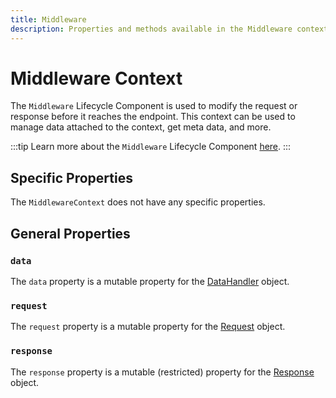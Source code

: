 ```yaml
---
title: Middleware
description: Properties and methods available in the Middleware context
---
```


# Middleware Context

The `Middleware` Lifecycle Component is used to modify the request or response before it reaches the endpoint. This context can be used to manage data attached to the context, get meta data, and more.

:::tip
Learn more about the `Middleware` Lifecycle Component [here][middleware].
:::

## Specific Properties

The `MiddlewareContext` does not have any specific properties.

## General Properties

### `data`

The `data` property is a mutable property for the [DataHandler][data_handler] object.

### `request`

The `request` property is a mutable property for the [Request][request] object.

### `response`

The `response` property is a mutable (restricted) property for the [Response][response] object.

[middleware]: ../lifecycle-components/middleware.md
[data_handler]: ./core/data_handler.md
[request]: ../request/overview.md
[response]: ../response/overview.md

